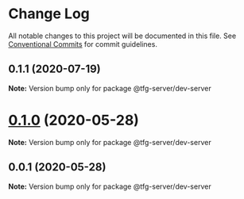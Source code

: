 # Change Log

All notable changes to this project will be documented in this file.
See [Conventional Commits](https://conventionalcommits.org) for commit guidelines.

## 0.1.1 (2020-07-19)

**Note:** Version bump only for package @tfg-server/dev-server





# [0.1.0](https://github.com/isidrok/tfg/compare/v0.0.1...v0.1.0) (2020-05-28)

**Note:** Version bump only for package @tfg-server/dev-server





## 0.0.1 (2020-05-28)

**Note:** Version bump only for package @tfg-server/dev-server
